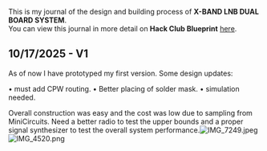 <!--
  ===================    !!READ THIS NOTICE!!   ====================
  DO NOT edit this file manually. Your changes WILL BE OVERWRITTEN!
  This journal is auto generated and updated by Hack Club Blueprint.
  To edit this file, please edit your journal entries on Blueprint.
  ==================================================================
-->

This is my journal of the design and building process of **X-BAND LNB DUAL BOARD SYSTEM**.  
You can view this journal in more detail on **Hack Club Blueprint** [here](https://blueprint.hackclub.com/projects/576).


## 10/17/2025 - V1  

As of now I have prototyped my first version. Some design updates:

• must add CPW routing.
• Better placing of solder mask.
• simulation needed.

Overall construction was easy and the cost was low due to sampling from MiniCircuits. Need a better radio to test the upper bounds and a proper signal synthesizer to test the overall system performance.![IMG_7249.jpeg](https://blueprint.hackclub.com/user-attachments/blobs/proxy/eyJfcmFpbHMiOnsiZGF0YSI6MjcwMSwicHVyIjoiYmxvYl9pZCJ9fQ==--9559f20a1fe872044ca72e7444db961874126cd2/IMG_7249.jpeg)
![IMG_4520.png](https://blueprint.hackclub.com/user-attachments/blobs/proxy/eyJfcmFpbHMiOnsiZGF0YSI6MjcwMCwicHVyIjoiYmxvYl9pZCJ9fQ==--9f6a693c7b4a81d4efbb15666894e05780d9f63e/IMG_4520.png)
  

